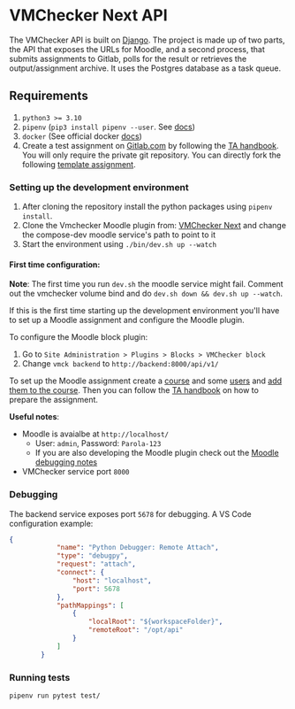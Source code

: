 # VMChecker Next API

The VMChecker API is built on [Django](https://www.djangoproject.com/). The project is made up of two parts, the API that exposes the URLs for Moodle, and a second process, that submits assignments to Gitlab, polls for the result or retrieves the output/assignment archive. It uses the Postgres database as a task queue.

## Requirements

1. `python3 >= 3.10`
2. `pipenv` (`pip3 install pipenv --user`. See [docs](https://pipenv.pypa.io/en/latest/installation.html))
3. `docker` (See official docker [docs](https://docs.docker.com/engine/install/))
4. Create a test assignment on [Gitlab.com](https://gitlab.com/) by following the [TA handbook](https://github.com/open-education-hub/vmchecker-next/wiki/Teaching-Assistant-Handbook). You will only require the private git repository. You can directly fork the following [template assignment](https://gitlab.cs.pub.ro/vmchecker/vmchecker-next-assignment).

### Setting up the development environment

1. After cloning the repository install the python packages using `pipenv install`.
2. Clone the Vmchecker Moodle plugin from: [VMChecker Next](https://github.com/open-education-hub/vmchecker-next) and change the compose-dev moodle service's path to point to it
3. Start the environment using `./bin/dev.sh up --watch`

#### First time configuration:

**Note**: The first time you run `dev.sh` the moodle service might fail. Comment out the vmchecker volume bind and do `dev.sh down && dev.sh up --watch`.

If this is the first time starting up the development environment you'll have to set up a Moodle assignment and configure the Moodle plugin.

To configure the Moodle block plugin:

1. Go to `Site Administration > Plugins > Blocks > VMChecker block`
2. Change `vmck backend` to `http://backend:8000/api/v1/`

To set up the Moodle assignment create a [course](https://docs.moodle.org/405/en/Create_a_course) and some [users](https://docs.moodle.org/405/en/Create_a_user) and [add them to the course](https://docs.moodle.org/405/en/Add_new_users). Then you can follow the [TA handbook](https://github.com/open-education-hub/vmchecker-next/wiki/Teaching-Assistant-Handbook) on how to prepare the assignment.

**Useful notes**:
- Moodle is avaialbe at `http://localhost/`
    - User: `admin`, Password: `Parola-123`
    - If you are also developing the Moodle plugin check out the [Moodle debugging notes](https://docs.moodle.org/405/en/Debugging)
- VMChecker service port `8000`

### Debugging

The backend service exposes port `5678` for debugging. A VS Code configuration example:
```json
{
            "name": "Python Debugger: Remote Attach",
            "type": "debugpy",
            "request": "attach",
            "connect": {
                "host": "localhost",
                "port": 5678
            },
            "pathMappings": [
                {
                    "localRoot": "${workspaceFolder}",
                    "remoteRoot": "/opt/api"
                }
            ]
        }
```

### Running tests

`pipenv run pytest test/`
